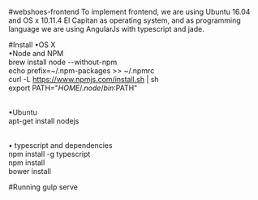 #webshoes-frontend
To implement frontend, we are using Ubuntu 16.04 and OS x 10.11.4 El Capitan as operating system, and as programming language we are using AngularJs with typescript and jade.

#Install
•OS X <br />
•Node and NPM <br />
brew install node --without-npm <br />
echo prefix=~/.npm-packages >> ~/.npmrc <br />
curl -L https://www.npmjs.com/install.sh | sh <br />
export PATH="$HOME/.node/bin:$PATH" <br /> <br />

•Ubuntu <br />
apt-get install nodejs <br /> <br />

• typescript and dependencies  <br />
npm install -g typescript <br />
npm install <br />
bower install <br /> 

#Running
gulp serve